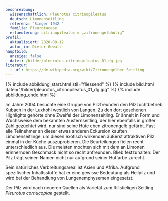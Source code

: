 ```yaml
---
beschreibung:
  wissenschaftlich: Pleurotus citrinopileatus
  deutsch: Limonenseitling
  referenz: "Singer 1942 "
  familie: Pleurotaceae
  erlaeuterung: citrinopileatus = „zitronengelbhütig“
profil:
  aktualisiert: 2020-08-12
  autor_in: Dieter Gewalt
hauptbild:
  anzeige: false
  datei: /bilder/pleurotus_citrinopileatus_01_dg.jpg
literatur:
  - url: https://de.wikipedia.org/wiki/Zitronengelber_Seitling
---
```

{% include abbildung_start.html stil="fliessend" %}
{% include bild.html datei="/bilder/pleurotus_citrinopileatus_01_dg.jpg" %}
{% include abbildung_ende.html %}

Im Jahre 2004 besuchte eine Gruppe von Pilzfreunden den Pilzzuchtbetrieb Kubach in der Luxhohl westlich von Langen. Zu den dort gesehenen Highlights gehörte ohne Zweifel der Limonenseitling. Er ähnelt in Form und Wuchsweise dem bekannten Austernseitling, der hier ebenfalls in großer Zahl gezüchtet wird, nur sind seine Hüte eben zitronengelb gefärbt. Fast alle Teilnehmer an dieser etwas anderen Exkursion kauften Limonenseitlinge, um diesen exotisch wirkenden äußerst attraktiven Pilz einmal in der Küche auszuprobieren. Die Beurteilungen fielen recht unterschiedlich aus. Die meisten mochten sich mit dem an Limonen erinnernden Geschmack nicht so recht anfreunden. Blieb festzuhalten: Der Pilz trägt seinen Namen nicht nur aufgrund seiner Hutfarbe zurecht.

Sein natürliches Verbreitungsareal ist Asien und Afrika. Aufgrund spezifischer Inhaltsstoffe hat er eine gewisse Bedeutung als Heilpilz und wird bei der Behandlung von Lungenemphysemen eingesetzt.

Der Pilz wird nach neueren Quellen als Varietät zum Rillstieligen Seitling *Pleurotus cornucopiae* gestellt.